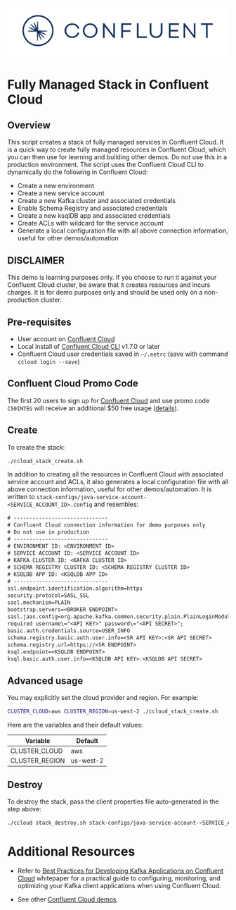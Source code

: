 ![image](../../images/confluent-logo-300-2.png)

# Fully Managed Stack in Confluent Cloud

## Overview

This script creates a stack of fully managed services in Confluent Cloud.
It is a quick way to create fully managed resources in Confluent Cloud, which you can then use for learning and building other demos.
Do not use this in a production environment.
The script uses the Confluent Cloud CLI to dynamically do the following in Confluent Cloud:

* Create a new environment
* Create a new service account
* Create a new Kafka cluster and associated credentials
* Enable Schema Registry and associated credentials
* Create a new ksqlDB app and associated credentials
* Create ACLs with wildcard for the service account
* Generate a local configuration file with all above connection information, useful for other demos/automation

## DISCLAIMER

This demo is learning purposes only.
If you choose to run it against your Confluent Cloud cluster, be aware that it creates resources and incurs charges.
It is for demo purposes only and should be used only on a non-production cluster.

## Pre-requisites

* User account on [Confluent Cloud](https://docs.confluent.io/current/cloud/index.html?utm_source=github&utm_medium=demo&utm_campaign=ch.examples_type.community_content.ccloud-stacks)
* Local install of [Confluent Cloud CLI](https://docs.confluent.io/current/cloud/cli/install.html#ccloud-install-cli?utm_source=github&utm_medium=demo&utm_campaign=ch.examples_type.community_content.ccloud-stacks) v1.7.0 or later
* Confluent Cloud user credentials saved in `~/.netrc` (save with command `ccloud login --save`)

## Confluent Cloud Promo Code

The first 20 users to sign up for [Confluent Cloud](https://www.confluent.io/confluent-cloud/?utm_source=github&utm_medium=demo&utm_campaign=ch.cp-all-in-one_type.community_content.cp-all-in-one-cloud) and use promo code ``C50INTEG`` will receive an additional $50 free usage ([details](https://www.confluent.io/confluent-cloud-promo-disclaimer/?utm_source=github&utm_medium=demo&utm_campaign=ch.examples_type.community_content.ccloud)).

## Create

To create the stack:

```bash
./ccloud_stack_create.sh
```

In addition to creating all the resources in Confluent Cloud with associated service account and ACLs, it also generates a local configuration file with all above connection information, useful for other demos/automation.
It is written to `stack-configs/java-service-account-<SERVICE_ACCOUNT_ID>.config` and resembles:

```
# ------------------------------
# Confluent Cloud connection information for demo purposes only
# Do not use in production
# ------------------------------
# ENVIRONMENT ID: <ENVIRONMENT ID>
# SERVICE ACCOUNT ID: <SERVICE ACCOUNT ID>
# KAFKA CLUSTER ID: <KAFKA CLUSTER ID>
# SCHEMA REGISTRY CLUSTER ID: <SCHEMA REGISTRY CLUSTER ID>
# KSQLDB APP ID: <KSQLDB APP ID>
# ------------------------------
ssl.endpoint.identification.algorithm=https
security.protocol=SASL_SSL
sasl.mechanism=PLAIN
bootstrap.servers=<BROKER ENDPOINT>
sasl.jaas.config=org.apache.kafka.common.security.plain.PlainLoginModule required username\="<API KEY>" password\="<API SECRET>";
basic.auth.credentials.source=USER_INFO
schema.registry.basic.auth.user.info=<SR API KEY>:<SR API SECRET>
schema.registry.url=https://<SR ENDPOINT>
ksql.endpoint=<KSQLDB ENDPOINT>
ksql.basic.auth.user.info=<KSQLDB API KEY>:<KSQLDB API SECRET>
```

## Advanced usage

You may explicitly set the cloud provider and region. For example:

```bash
CLUSTER_CLOUD=aws CLUSTER_REGION=us-west-2 ./ccloud_stack_create.sh
```

Here are the variables and their default values:

| Variable | Default |
| --- | --- |
| CLUSTER_CLOUD | aws |
| CLUSTER_REGION | us-west-2 |

## Destroy

To destroy the stack, pass the client properties file auto-generated in the step above:

```bash
./ccloud stack_destroy.sh stack-configs/java-service-account-<SERVICE_ACCOUNT_ID>.config
```

# Additional Resources

* Refer to [Best Practices for Developing Kafka Applications on Confluent Cloud](https://assets.confluent.io/m/14397e757459a58d/original/20200205-WP-Best_Practices_for_Developing_Apache_Kafka_Applications_on_Confluent_Cloud.pdf?utm_source=github&utm_medium=demo&utm_campaign=ch.examples_type.community_content.ccloud) whitepaper for a practical guide to configuring, monitoring, and optimizing your Kafka client applications when using Confluent Cloud.

* See other [Confluent Cloud demos](../README.md).
